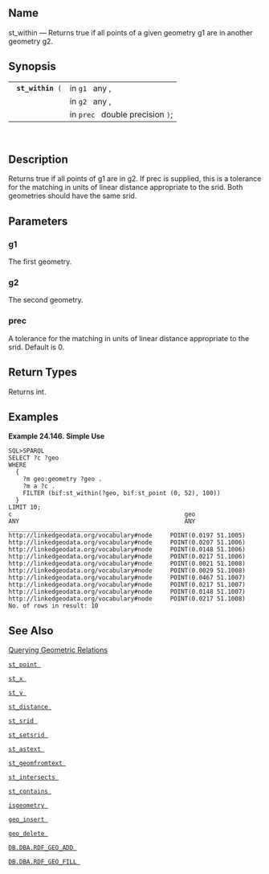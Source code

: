 <div>

<div>

</div>

<div>

## Name

st_within — Returns true if all points of a given geometry g1 are in
another geometry g2.

</div>

<div>

## Synopsis

<div>

|                        |                                  |
|------------------------|----------------------------------|
| ` `**`st_within`**` (` | in `g1 ` any ,                   |
|                        | in `g2 ` any ,                   |
|                        | in `prec ` double precision `)`; |

<div>

 

</div>

</div>

</div>

<div>

## Description

Returns true if all points of g1 are in g2. If prec is supplied, this is
a tolerance for the matching in units of linear distance appropriate to
the srid. Both geometries should have the same srid.

</div>

<div>

## Parameters

<div>

### g1

The first geometry.

</div>

<div>

### g2

The second geometry.

</div>

<div>

### prec

A tolerance for the matching in units of linear distance appropriate to
the srid. Default is 0.

</div>

</div>

<div>

## Return Types

Returns int.

</div>

<div>

## Examples

<div>

**Example 24.146. Simple Use**

<div>

``` programlisting
SQL>SPARQL
SELECT ?c ?geo
WHERE
  {
    ?m geo:geometry ?geo .
    ?m a ?c .
    FILTER (bif:st_within(?geo, bif:st_point (0, 52), 100))
  }
LIMIT 10;
c                                                geo
ANY                                              ANY
_______________________________
http://linkedgeodata.org/vocabulary#node     POINT(0.0197 51.1005)
http://linkedgeodata.org/vocabulary#node     POINT(0.0207 51.1006)
http://linkedgeodata.org/vocabulary#node     POINT(0.0148 51.1006)
http://linkedgeodata.org/vocabulary#node     POINT(0.0217 51.1006)
http://linkedgeodata.org/vocabulary#node     POINT(0.0021 51.1008)
http://linkedgeodata.org/vocabulary#node     POINT(0.0029 51.1008)
http://linkedgeodata.org/vocabulary#node     POINT(0.0467 51.1007)
http://linkedgeodata.org/vocabulary#node     POINT(0.0217 51.1007)
http://linkedgeodata.org/vocabulary#node     POINT(0.0148 51.1007)
http://linkedgeodata.org/vocabulary#node     POINT(0.0217 51.1008)
No. of rows in result: 10
```

</div>

</div>

  

</div>

<div>

## See Also

<a href="sqlrefgeospatialqgr.html" class="link"
title="9.34.5. Querying Geometric Relations">Querying Geometric
Relations</a>

<a href="fn_st_point.html" class="link" title="st_point"><code
class="function">st_point </code></a>

<a href="fn_st_x.html" class="link" title="st_x"><code
class="function">st_x </code></a>

<a href="fn_st_y.html" class="link" title="st_y"><code
class="function">st_y </code></a>

<a href="fn_st_distance.html" class="link" title="st_distance"><code
class="function">st_distance </code></a>

<a href="fn_st_srid.html" class="link" title="ST_SRID"><code
class="function">st_srid </code></a>

<a href="fn_st_setsrid.html" class="link" title="ST_SetSRID"><code
class="function">st_setsrid </code></a>

<a href="fn_st_astext.html" class="link" title="st_astext"><code
class="function">st_astext </code></a>

<a href="fn_st_geomfromtext.html" class="link"
title="st_geomfromtext"><code
class="function">st_geomfromtext </code></a>

<a href="fn_st_intersects.html" class="link" title="st_intersects"><code
class="function">st_intersects </code></a>

<a href="fn_st_contains.html" class="link" title="st_contains"><code
class="function">st_contains </code></a>

<a href="fn_isgeometry.html" class="link" title="isgeometry"><code
class="function">isgeometry </code></a>

<a href="fn_geo_insert.html" class="link" title="geo_insert"><code
class="function">geo_insert </code></a>

<a href="fn_geo_delete.html" class="link" title="geo_delete"><code
class="function">geo_delete </code></a>

<a href="fn_rdf_geo_add.html" class="link"
title="DB.DBA.RDF_GEO_ADD"><code
class="function">DB.DBA.RDF_GEO_ADD </code></a>

<a href="fn_rdf_geo_fill.html" class="link"
title="DB.DBA.RDF_GEO_FILL"><code
class="function">DB.DBA.RDF_GEO_FILL </code></a>

</div>

</div>
